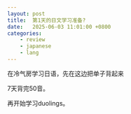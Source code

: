 ```yaml
---
layout: post
title:  第1天的日文学习准备?
date:   2025-06-03 11:01:00 +0800
categories: 
    - review
    - japanese
    - lang
---
```


在冷气房学习日语，先在这边把单子背起来

7天背完50音。

再开始学习duolings。

